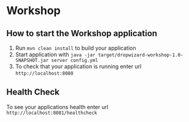 # Workshop

How to start the Workshop application
---

1. Run `mvn clean install` to build your application
1. Start application with `java -jar target/dropwizard-workshop-1.0-SNAPSHOT.jar server config.yml`
1. To check that your application is running enter url `http://localhost:8080`

Health Check
---

To see your applications health enter url `http://localhost:8081/healthcheck`
